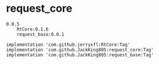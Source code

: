 # request_core

    0.0.5
        RtCore:0.1.6
        request_base:0.0.1

    implementation 'com.github.jerryxfl:RtCore:Tag'
	implementation 'com.github.JackKing805:request_core:Tag'
    implementation 'com.github.JackKing805:request_base:Tag'

